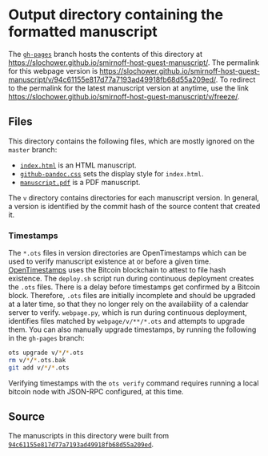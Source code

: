 # Output directory containing the formatted manuscript

The [`gh-pages`](https://github.com/slochower/smirnoff-host-guest-manuscript/tree/gh-pages) branch hosts the contents of this directory at https://slochower.github.io/smirnoff-host-guest-manuscript/.
The permalink for this webpage version is https://slochower.github.io/smirnoff-host-guest-manuscript/v/94c61155e817d77a7193ad49918fb68d55a209ed/.
To redirect to the permalink for the latest manuscript version at anytime, use the link https://slochower.github.io/smirnoff-host-guest-manuscript/v/freeze/.

## Files

This directory contains the following files, which are mostly ignored on the `master` branch:

+ [`index.html`](index.html) is an HTML manuscript.
+ [`github-pandoc.css`](github-pandoc.css) sets the display style for `index.html`.
+ [`manuscript.pdf`](manuscript.pdf) is a PDF manuscript.

The `v` directory contains directories for each manuscript version.
In general, a version is identified by the commit hash of the source content that created it.

### Timestamps

The `*.ots` files in version directories are OpenTimestamps which can be used to verify manuscript existence at or before a given time.
[OpenTimestamps](https://opentimestamps.org/) uses the Bitcoin blockchain to attest to file hash existence.
The `deploy.sh` script run during continuous deployment creates the `.ots` files.
There is a delay before timestamps get confirmed by a Bitcoin block.
Therefore, `.ots` files are initially incomplete and should be upgraded at a later time, so that they no longer rely on the availability of a calendar server to verify.
`webpage.py`, which is run during continuous deployment, identifies files matched by `webpage/v/**/*.ots` and attempts to upgrade them.
You can also manually upgrade timestamps, by running the following in the `gh-pages` branch:

```sh
ots upgrade v/*/*.ots
rm v/*/*.ots.bak
git add v/*/*.ots
```

Verifying timestamps with the `ots verify` command requires running a local bitcoin node with JSON-RPC configured, at this time.

## Source

The manuscripts in this directory were built from
[`94c61155e817d77a7193ad49918fb68d55a209ed`](https://github.com/slochower/smirnoff-host-guest-manuscript/commit/94c61155e817d77a7193ad49918fb68d55a209ed).
